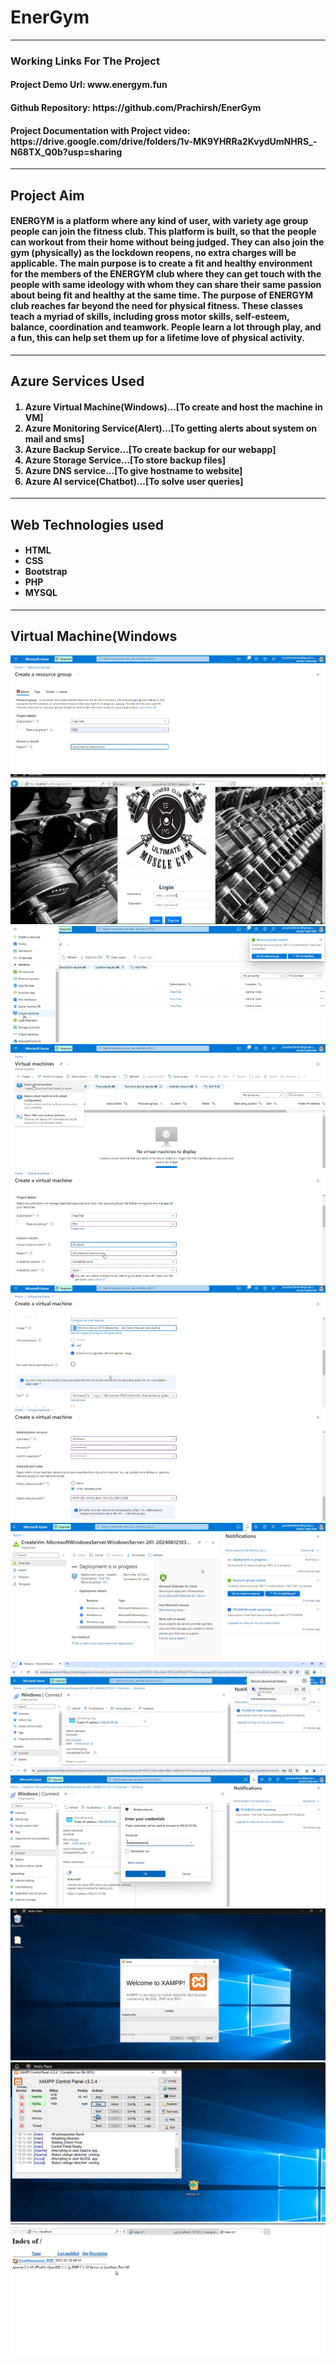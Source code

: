 <h1>EnerGym</h1>
<hr>
<h3>Working Links For The Project</h3>
<h4>Project Demo Url: www.energym.fun</h4>
<h4>Github Repository:  https://github.com/Prachirsh/EnerGym </h4>
<h4>Project Documentation with Project video: https://drive.google.com/drive/folders/1v-MK9YHRRa2KvydUmNHRS_-N68TX_Q0b?usp=sharing</h4>
<hr>
<h2>Project Aim</h2>
<h4>ENERGYM is a platform where any kind of user, with variety age group people can join the fitness club. This platform is built, so that the people can workout from their home without being judged. They can also join the gym (physically) as the lockdown reopens, no extra charges will be applicable.  
The main purpose is to create a fit and healthy environment for the members of the ENERGYM club where they can get touch with the people with same ideology with whom they can share their same passion about being fit and healthy at the same time.
The purpose of ENERGYM club reaches far beyond the need for physical fitness. These classes teach a myriad of skills, including gross motor skills, self-esteem, balance, coordination and teamwork. People learn a lot through play, and a fun, this can help set them up for a lifetime love of physical activity. 
</h4>
<hr>
<h2>Azure Services Used</h2>
<h4><ol start="1">
  <li>Azure Virtual Machine(Windows)...[To create and host the machine in VM]</li>
  <li>Azure Monitoring Service(Alert)...[To getting alerts about system on mail and sms]</li>
  <li>Azure Backup Service...[To create backup for our webapp]</li>
  <li>Azure Storage Service...[To store backup files]</li>
  <li>Azure DNS service...[To give hostname to website]</li>
  <li>Azure AI service(Chatbot)...[To solve user queries]</li></ol>
</h4>
<hr>
<h2>Web Technologies used</h2>
<h4><ul><li>HTML</li>
<li>CSS</li>
<li>Bootstrap</li>
<li>PHP</li>
<li>MYSQL</li></ul></h4>
<hr>
<h2>Virtual Machine(Windows</h2>

![alt text](VM1.png)
![alt text](VM13.png) ![alt text](VM2.png) ![alt text](VM3.png) ![alt text](VM4.png) ![alt text](VM5.png) ![alt text](VM6.png) ![alt text](VM7.png) ![alt text](VM8.png) ![alt text](VM9.png) ![alt text](VM10.png) ![alt text](VM11.png) ![alt text](VM12.png)
